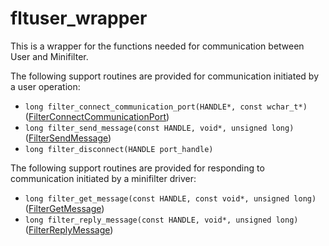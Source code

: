 # fltuser_wrapper

This is a wrapper for the functions needed for communication between User and Minifilter.  

The following support routines are provided for communication initiated by a user operation:
- `long filter_connect_communication_port(HANDLE*, const wchar_t*)` ([FilterConnectCommunicationPort](https://learn.microsoft.com/en-us/windows/win32/api/fltuser/nf-fltuser-filterconnectcommunicationport))
- `long filter_send_message(const HANDLE, void*, unsigned long)` ([FilterSendMessage](https://learn.microsoft.com/en-us/windows/win32/api/fltuser/nf-fltuser-filtersendmessage))
- `long filter_disconnect(HANDLE port_handle)`

The following support routines are provided for responding to communication initiated by a minifilter driver:
- `long filter_get_message(const HANDLE, const void*, unsigned long)` ([FilterGetMessage](https://learn.microsoft.com/en-us/windows/win32/api/fltuser/nf-fltuser-filtergetmessage))
- `long filter_reply_message(const HANDLE, void*, unsigned long)` ([FilterReplyMessage](https://learn.microsoft.com/en-us/windows/win32/api/fltuser/nf-fltuser-filterreplymessage))
